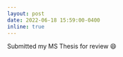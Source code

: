 ```yaml
---
layout: post
date: 2022-06-18 15:59:00-0400
inline: true
---
```


Submitted my MS Thesis for review :smile:
